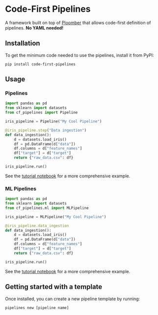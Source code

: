 Code-First Pipelines
====================

A framework built on top of [Ploomber](https://ploomber.io/) that allows code-first definition of pipelines. 
**No YAML needed!**  

## Installation

To get the minimum code needed to use the pipelines, install it from PyPI:

```shell
pip install code-first-pipelines
```

## Usage

### Pipelines

```python
import pandas as pd
from sklearn import datasets
from cf_pipelines import Pipeline

iris_pipeline = Pipeline("My Cool Pipeline")

@iris_pipeline.step("Data ingestion")
def data_ingestion():
    d = datasets.load_iris()
    df = pd.DataFrame(d["data"])
    df.columns = d["feature_names"]
    df["target"] = d["target"]
    return {"raw_data.csv": df}

iris_pipeline.run()
```

See the [tutorial notebook](tutorials/Introduction%20to%20Pipelines.ipynb) for a more comprehensive example.

### ML Pipelines

```python
import pandas as pd
from sklearn import datasets
from cf_pipelines.ml import MLPipeline

iris_pipeline = MLPipeline("My Cool Pipeline")

@iris_pipeline.data_ingestion
def data_ingestion():
    d = datasets.load_iris()
    df = pd.DataFrame(d["data"])
    df.columns = d["feature_names"]
    df["target"] = d["target"]
    return {"raw_data.csv": df}

iris_pipeline.run()
```

See the [tutorial notebook](tutorials/Introduction%20to%20ML%20Pipelines.ipynb) for a more comprehensive example.

## Getting started with a template 

Once installed, you can create a new pipeline template by running:

```shell
pipelines new [pipeline name]
```
